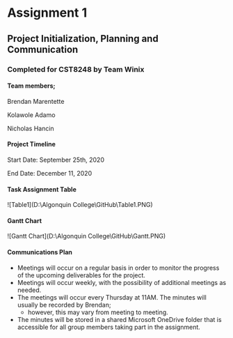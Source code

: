# Assignment 1
## Project Initialization, Planning and Communication
### Completed for CST8248 by Team Winix

#### Team members;
Brendan Marentette

Kolawole Adamo

Nicholas Hancin

#### Project Timeline
Start Date: September 25th, 2020

End Date: December 11, 2020

#### Task Assignment Table

![Table1](D:\Algonquin College\GitHub\Table1.PNG)

#### Gantt Chart

![Gantt Chart](D:\Algonquin College\GitHub\Gantt.PNG)

#### Communications Plan
  - Meetings will occur on a regular basis in order to monitor the progress of the upcoming deliverables for the project. 
  - Meetings will occur weekly, with the possibility of additional meetings as needed. 
  - The meetings will occur every Thursday at 11AM. The minutes will usually be recorded by Brendan; 
      - however, this may vary from meeting to meeting. 
  - The minutes will be stored in a shared Microsoft OneDrive folder that is accessible for all group members taking part in the assignment.
